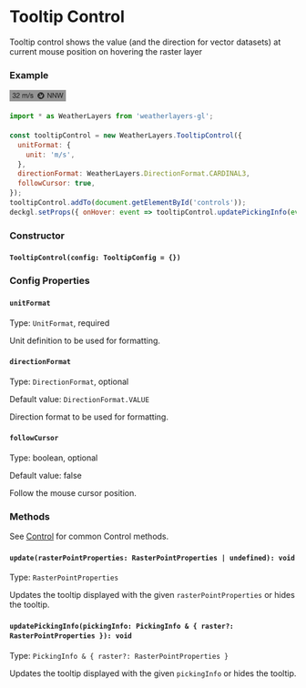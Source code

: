 # Tooltip Control

Tooltip control shows the value (and the direction for vector datasets) at current mouse position on hovering the raster layer

### Example

![Tooltip Control](../../.gitbook/assets/tooltip-control.png)

```javascript
import * as WeatherLayers from 'weatherlayers-gl';

const tooltipControl = new WeatherLayers.TooltipControl({
  unitFormat: {
    unit: 'm/s',
  },
  directionFormat: WeatherLayers.DirectionFormat.CARDINAL3,
  followCursor: true,
});
tooltipControl.addTo(document.getElementById('controls'));
deckgl.setProps({ onHover: event => tooltipControl.updatePickingInfo(event) });
```

### Constructor

#### `TooltipControl(config: TooltipConfig = {})`

### Config Properties

#### `unitFormat`

Type: `UnitFormat`, required

Unit definition to be used for formatting.

#### `directionFormat`

Type: `DirectionFormat`, optional

Default value: `DirectionFormat.VALUE`

Direction format to be used for formatting.

#### `followCursor`

Type: boolean, optional

Default value: false

Follow the mouse cursor position.

### Methods

See [Control](control.md) for common Control methods.

#### `update(rasterPointProperties: RasterPointProperties | undefined): void`

Type: `RasterPointProperties`

Updates the tooltip displayed with the given `rasterPointProperties` or hides the tooltip.

#### `updatePickingInfo(pickingInfo: PickingInfo & { raster?: RasterPointProperties }): void`

Type: `PickingInfo & { raster?: RasterPointProperties }`

Updates the tooltip displayed with the given `pickingInfo` or hides the tooltip.
